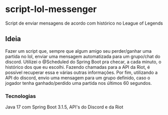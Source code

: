 # script-lol-messenger
Script de enviar mensagens de acordo com histórico no League of Legends

## Ideia
Fazer um script que, sempre que algum amigo seu perder/ganhar uma partida no lol, enviar uma mensagem automatizada para um grupo/chat do discord.
Utilizei o @Scheduled do Spring Boot pra checar, a cada minuto, o histórico dos que eu escolhi. Fazendo chamadas para a API da Riot, é possível
recuperar essa e várias outras informações. Por fim, utilizando a API do discord, envio uma mensagem para um grupo definido, caso o jogador tenha 
ganhado/perdido uma partida nos últimos 60 segundos.

### Tecnologias 
Java 17 com Spring Boot 3.1.5, API's do Discord e da Riot
